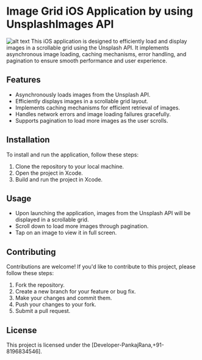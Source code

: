# Image Grid iOS Application by using UnsplashImages API
![alt text](https://i.imgur.com/F0JEHwe.png)
This iOS application is designed to efficiently load and display images in a scrollable grid using the Unsplash API. It implements asynchronous image loading, caching mechanisms, error handling, and pagination to ensure smooth performance and user experience.

## Features

- Asynchronously loads images from the Unsplash API.
- Efficiently displays images in a scrollable grid layout.
- Implements caching mechanisms for efficient retrieval of images.
- Handles network errors and image loading failures gracefully.
- Supports pagination to load more images as the user scrolls.

## Installation

To install and run the application, follow these steps:

1. Clone the repository to your local machine.
2. Open the project in Xcode.
3. Build and run the project in Xcode.

## Usage

- Upon launching the application, images from the Unsplash API will be displayed in a scrollable grid.
- Scroll down to load more images through pagination.
- Tap on an image to view it in full screen.


## Contributing

Contributions are welcome! If you'd like to contribute to this project, please follow these steps:

1. Fork the repository.
2. Create a new branch for your feature or bug fix.
3. Make your changes and commit them.
4. Push your changes to your fork.
5. Submit a pull request.

## License

This project is licensed under the [Developer-PankajRana,+91-8196834546].
